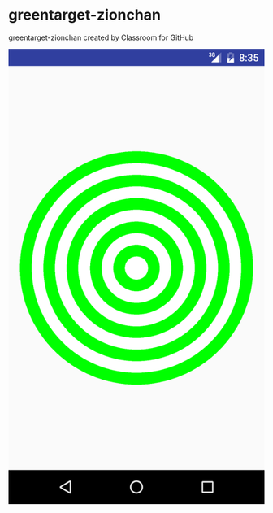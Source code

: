# greentarget-zionchan
greentarget-zionchan created by Classroom for GitHub

![target](device-2015-12-07-083714.png)
